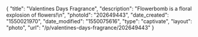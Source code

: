 {
    "title": "Valentines Days Fragrance",
    "description": "Flowerbomb is a floral explosion of flowers!\n",
    "photoId": "202649443",
    "date_created": "1550021970",
    "date_modified": "1550075616",
    "type": "captivate",
    "layout": "photo",
    "url": "\/p\/valentines-days-fragrance\/202649443"
}